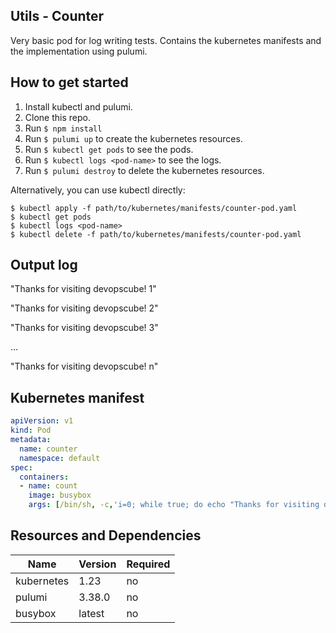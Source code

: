 ## Utils - Counter 

Very basic pod for log writing tests. Contains the kubernetes manifests and the implementation using pulumi.

## How to get started

1. Install kubectl and pulumi.
2. Clone this repo.
3. Run `$ npm install`
4. Run `$ pulumi up` to create the kubernetes resources.
5. Run `$ kubectl get pods` to see the pods.
6. Run `$ kubectl logs <pod-name>` to see the logs.
7. Run `$ pulumi destroy` to delete the kubernetes resources.

Alternatively, you can use kubectl directly:

```
$ kubectl apply -f path/to/kubernetes/manifests/counter-pod.yaml
$ kubectl get pods
$ kubectl logs <pod-name>
$ kubectl delete -f path/to/kubernetes/manifests/counter-pod.yaml
```

## Output log
"Thanks for visiting devopscube! 1"

"Thanks for visiting devopscube! 2"

"Thanks for visiting devopscube! 3"

...

"Thanks for visiting devopscube! n"


## Kubernetes manifest

``` yaml
apiVersion: v1
kind: Pod
metadata:
  name: counter
  namespace: default
spec:
  containers:
  - name: count
    image: busybox
    args: [/bin/sh, -c,'i=0; while true; do echo "Thanks for visiting devopscube! $i"; i=$((i+1)); sleep 1; done']
```




## Resources and Dependencies

| Name       | Version | Required |
|------------|------|------|
| kubernetes | 1.23 | no |
| pulumi     | 3.38.0 | no |
| busybox    | latest | no |



